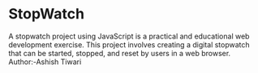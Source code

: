 # StopWatch
A stopwatch project using JavaScript is a practical and educational web development exercise. This project involves creating a digital stopwatch that can be started, stopped, and reset by users in a web browser.
<br>
Author:-Ashish Tiwari

